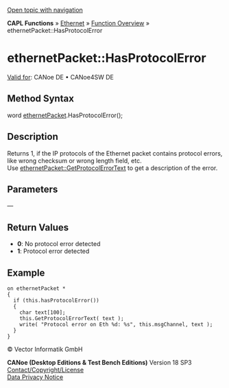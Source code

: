 [Open topic with navigation](../../../../../CANoeDEFamily.htm#Topics/CAPLFunctions/IP/Methods/CAPLfunctionHasProtocolError.md)

**CAPL Functions** » [Ethernet](../CAPLEthernetStartPage.md) » [Function Overview](../CAPLfunctionsIPOverview.md) » ethernetPacket::HasProtocolError

# ethernetPacket::HasProtocolError

[Valid for](../../../Shared/FeatureAvailability.md): CANoe DE • CANoe4SW DE

## Method Syntax

word [ethernetPacket](../Objects/CAPLfunctionEthernetPacket.md).HasProtocolError();

## Description

Returns 1, if the IP protocols of the Ethernet packet contains protocol errors, like wrong checksum or wrong length field, etc.  
Use [ethernetPacket::GetProtocolErrorText](CAPLfunctionGetProtocolErrorText.md) to get a description of the error.

## Parameters

—

## Return Values

- **0**: No protocol error detected
- **1**: Protocol error detected

## Example

```plaintext
on ethernetPacket *
{
  if (this.hasProtocolError())
  {
    char text[100];
    this.GetProtocolErrorText( text );
    write( "Protocol error on Eth %d: %s", this.msgChannel, text );
  }
}
```

© Vector Informatik GmbH

**CANoe (Desktop Editions & Test Bench Editions)** Version 18 SP3  
[Contact/Copyright/License](../../../Shared/ContactCopyrightLicense.md)  
[Data Privacy Notice](https://www.vector.com/int/en/company/get-info/privacy-policy/)
